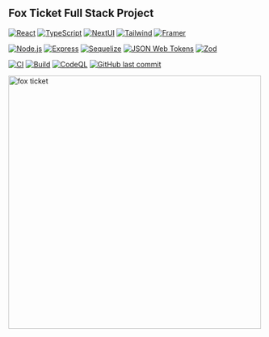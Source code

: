 ## Fox Ticket Full Stack Project

[![React](https://img.shields.io/badge/REACT-grey?logo=react)](https://reactjs.org/)
[![TypeScript](https://img.shields.io/badge/TypeScript-3178C6?logo=typescript&logoColor=fff)](https://www.typescriptlang.org/)
[![NextUI](https://img.shields.io/badge/NextUI-000?logo=nextui)](https://nextui.org/)
[![Tailwind](https://img.shields.io/badge/Tailwind-06B6D4?logo=tailwindcss&logoColor=fff)](https://tailwindcss.com/)
[![Framer](https://img.shields.io/badge/Framer-0055FF?logo=framer)](https://www.framer.com/motion/)

[![Node.js](https://img.shields.io/badge/Node.js-339933?logo=nodedotjs&logoColor=fff)](https://nodejs.org/)
[![Express](https://img.shields.io/badge/Express-000?logo=express)](https://expressjs.com/)
[![Sequelize](https://img.shields.io/badge/Sequelize-52B0E7?logo=sequelize&logoColor=fff)](https://sequelize.org/)
[![JSON Web Tokens](https://img.shields.io/badge/JWT-000?logo=jsonwebtokens)](https://jwt.io/)
[![Zod](https://img.shields.io/badge/Zod-3E67B1?logo=zod)](https://zod.dev/)

[![CI](https://github.com/attila-huszar/fox-ticket/actions/workflows/ci.yml/badge.svg)](https://github.com/attila-huszar/fox-ticket/actions/workflows/ci.yml)
[![Build](https://github.com/attila-huszar/fox-ticket/actions/workflows/build.yml/badge.svg)](https://github.com/attila-huszar/fox-ticket/actions/workflows/build.yml)
[![CodeQL](https://github.com/attila-huszar/fox-ticket/actions/workflows/github-code-scanning/codeql/badge.svg)](https://github.com/attila-huszar/fox-ticket/actions/workflows/github-code-scanning/codeql)
[![GitHub last commit](https://img.shields.io/github/last-commit/attila-huszar/fox-ticket/main?logo=github)](https://github.com/attila-huszar/fox-ticket/commits/master)

<img src="https://s3.eu-central-1.amazonaws.com/attila.huszar/portfolio/fox-ticket.jpg" alt="fox ticket" width="500">
